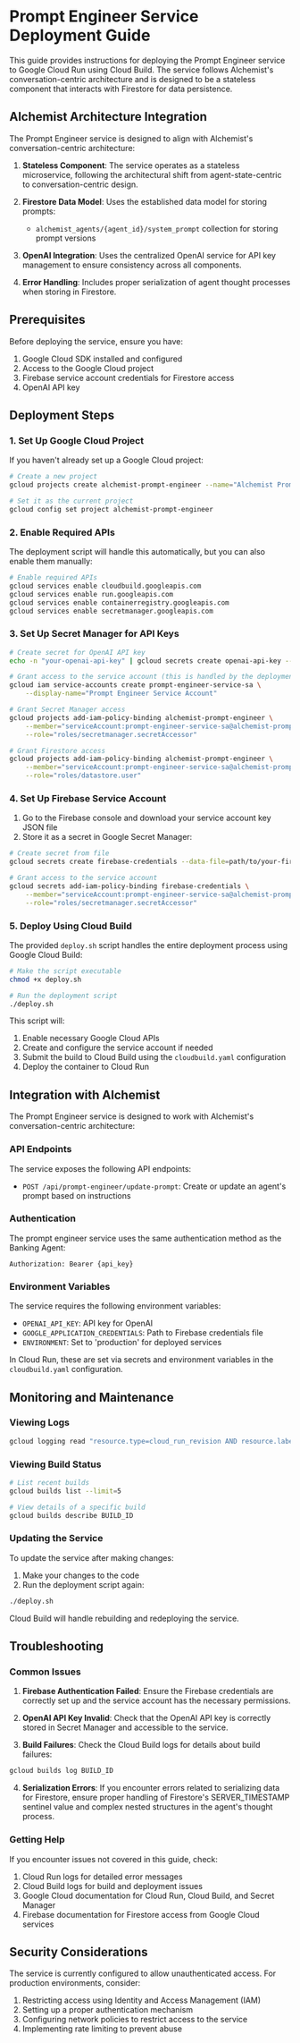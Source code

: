 # Prompt Engineer Service Deployment Guide

This guide provides instructions for deploying the Prompt Engineer service to Google Cloud Run using Cloud Build. The service follows Alchemist's conversation-centric architecture and is designed to be a stateless component that interacts with Firestore for data persistence.

## Alchemist Architecture Integration

The Prompt Engineer service is designed to align with Alchemist's conversation-centric architecture:

1. **Stateless Component**: The service operates as a stateless microservice, following the architectural shift from agent-state-centric to conversation-centric design.

2. **Firestore Data Model**: Uses the established data model for storing prompts:
   - `alchemist_agents/{agent_id}/system_prompt` collection for storing prompt versions

3. **OpenAI Integration**: Uses the centralized OpenAI service for API key management to ensure consistency across all components.

4. **Error Handling**: Includes proper serialization of agent thought processes when storing in Firestore.

## Prerequisites

Before deploying the service, ensure you have:

1. Google Cloud SDK installed and configured
2. Access to the Google Cloud project
3. Firebase service account credentials for Firestore access
4. OpenAI API key

## Deployment Steps

### 1. Set Up Google Cloud Project

If you haven't already set up a Google Cloud project:

```bash
# Create a new project
gcloud projects create alchemist-prompt-engineer --name="Alchemist Prompt Engineer"

# Set it as the current project
gcloud config set project alchemist-prompt-engineer
```

### 2. Enable Required APIs

The deployment script will handle this automatically, but you can also enable them manually:

```bash
# Enable required APIs
gcloud services enable cloudbuild.googleapis.com
gcloud services enable run.googleapis.com
gcloud services enable containerregistry.googleapis.com
gcloud services enable secretmanager.googleapis.com
```

### 3. Set Up Secret Manager for API Keys

```bash
# Create secret for OpenAI API key
echo -n "your-openai-api-key" | gcloud secrets create openai-api-key --data-file=-

# Grant access to the service account (this is handled by the deployment script but shown here for reference)
gcloud iam service-accounts create prompt-engineer-service-sa \
    --display-name="Prompt Engineer Service Account"

# Grant Secret Manager access
gcloud projects add-iam-policy-binding alchemist-prompt-engineer \
    --member="serviceAccount:prompt-engineer-service-sa@alchemist-prompt-engineer.iam.gserviceaccount.com" \
    --role="roles/secretmanager.secretAccessor"

# Grant Firestore access
gcloud projects add-iam-policy-binding alchemist-prompt-engineer \
    --member="serviceAccount:prompt-engineer-service-sa@alchemist-prompt-engineer.iam.gserviceaccount.com" \
    --role="roles/datastore.user"
```

### 4. Set Up Firebase Service Account

1. Go to the Firebase console and download your service account key JSON file
2. Store it as a secret in Google Secret Manager:

```bash
# Create secret from file
gcloud secrets create firebase-credentials --data-file=path/to/your-firebase-credentials.json

# Grant access to the service account
gcloud secrets add-iam-policy-binding firebase-credentials \
    --member="serviceAccount:prompt-engineer-service-sa@alchemist-prompt-engineer.iam.gserviceaccount.com" \
    --role="roles/secretmanager.secretAccessor"
```

### 5. Deploy Using Cloud Build

The provided `deploy.sh` script handles the entire deployment process using Google Cloud Build:

```bash
# Make the script executable
chmod +x deploy.sh

# Run the deployment script
./deploy.sh
```

This script will:
1. Enable necessary Google Cloud APIs
2. Create and configure the service account if needed
3. Submit the build to Cloud Build using the `cloudbuild.yaml` configuration
4. Deploy the container to Cloud Run

## Integration with Alchemist

The Prompt Engineer service is designed to work with Alchemist's conversation-centric architecture:

### API Endpoints

The service exposes the following API endpoints:

- `POST /api/prompt-engineer/update-prompt`: Create or update an agent's prompt based on instructions

### Authentication

The prompt engineer service uses the same authentication method as the Banking Agent:

```
Authorization: Bearer {api_key}
```

### Environment Variables

The service requires the following environment variables:

- `OPENAI_API_KEY`: API key for OpenAI
- `GOOGLE_APPLICATION_CREDENTIALS`: Path to Firebase credentials file
- `ENVIRONMENT`: Set to 'production' for deployed services

In Cloud Run, these are set via secrets and environment variables in the `cloudbuild.yaml` configuration.

## Monitoring and Maintenance

### Viewing Logs

```bash
gcloud logging read "resource.type=cloud_run_revision AND resource.labels.service_name=prompt-engineer-service" --limit 50
```

### Viewing Build Status

```bash
# List recent builds
gcloud builds list --limit=5

# View details of a specific build
gcloud builds describe BUILD_ID
```

### Updating the Service

To update the service after making changes:

1. Make your changes to the code
2. Run the deployment script again:

```bash
./deploy.sh
```

Cloud Build will handle rebuilding and redeploying the service.

## Troubleshooting

### Common Issues

1. **Firebase Authentication Failed**: Ensure the Firebase credentials are correctly set up and the service account has the necessary permissions.

2. **OpenAI API Key Invalid**: Check that the OpenAI API key is correctly stored in Secret Manager and accessible to the service.

3. **Build Failures**: Check the Cloud Build logs for details about build failures:

```bash
gcloud builds log BUILD_ID
```

4. **Serialization Errors**: If you encounter errors related to serializing data for Firestore, ensure proper handling of Firestore's SERVER_TIMESTAMP sentinel value and complex nested structures in the agent's thought process.

### Getting Help

If you encounter issues not covered in this guide, check:

1. Cloud Run logs for detailed error messages
2. Cloud Build logs for build and deployment issues
3. Google Cloud documentation for Cloud Run, Cloud Build, and Secret Manager
4. Firebase documentation for Firestore access from Google Cloud services

## Security Considerations

The service is currently configured to allow unauthenticated access. For production environments, consider:

1. Restricting access using Identity and Access Management (IAM)
2. Setting up a proper authentication mechanism
3. Configuring network policies to restrict access to the service
4. Implementing rate limiting to prevent abuse
